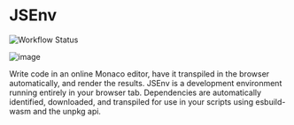 # JSEnv
![Workflow Status](https://github.com/uxdxdev/jsenv/actions/workflows/deploy-github-pages.yml/badge.svg)

![image](https://github.com/uxdxdev/jsenv/assets/3397660/a5f76a14-3cbc-4644-ae63-fb511757c5cc)

Write code in an online Monaco editor, have it transpiled in the browser automatically, and render the results. JSEnv is a development environment running entirely in your browser tab. Dependencies are automatically identified, downloaded, and transpiled for use in your scripts using esbuild-wasm and the unpkg api.
